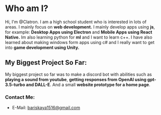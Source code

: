 # Who am I?
Hi, I'm @Clatron. I am a high school student who is interested in lots of areas. I mainly focus on <strong>web development.</strong> I mainly develop apps using <b>js</b>, for example: <b>Desktop Apps using Electron</b> and <b>Mobile Apps using React Native.</b> Im also learning python for <b>ml</b> and I want to learn c++. I have also learned about making windows form apps using c# and I really want to get into <b>game development using Unity.</b>

## My Biggest Project So Far:
My biggest project so far was to make a discord bot with abilities such as <b>playing a sound from youtube</b>, <b>getting responses from OpenAI using gpt-3.5-turbo and DALL-E</b>. And a small <b>website prototype for a home page</b>.

### Contact Me:
* E-Mail: bariskaya1516@gmail.com

<!---
Clatron/Clatron is a ✨ special ✨ repository because its `README.md` (this file) appears on your GitHub profile.
You can click the Preview link to take a look at your changes.
--->
